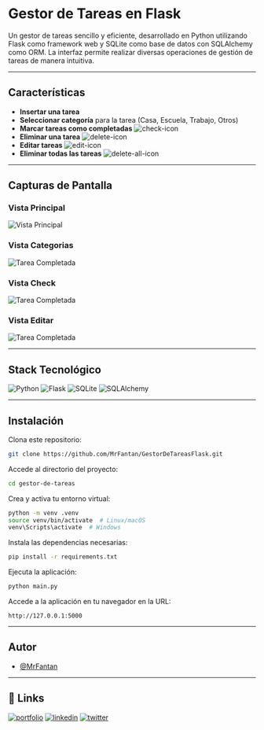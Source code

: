 # Gestor de Tareas en Flask

Un gestor de tareas sencillo y eficiente, desarrollado en Python utilizando Flask como framework web y SQLite como base de datos con SQLAlchemy como ORM. La interfaz permite realizar diversas operaciones de gestión de tareas de manera intuitiva.

---

## Características

- **Insertar una tarea**
- **Seleccionar categoría** para la tarea (Casa, Escuela, Trabajo, Otros)
- **Marcar tareas como completadas** ![check-icon](https://img.shields.io/badge/-Check-28a745?style=for-the-badge&logo=)
- **Eliminar una tarea** ![delete-icon](https://img.shields.io/badge/-Eliminar-red?style=for-the-badge&logo=)
- **Editar tareas** ![edit-icon](https://img.shields.io/badge/-Editar-blue?style=for-the-badge&logo=)
- **Eliminar todas las tareas** ![delete-all-icon](https://img.shields.io/badge/-Eliminar_todas-red?style=for-the-badge&logo=)

---

## Capturas de Pantalla

### Vista Principal

![Vista Principal](/assets/principal.png)

### Vista Categorias

![Tarea Completada](/assets/categoria.png)

### Vista Check

![Tarea Completada](/assets/check.png)

### Vista Editar

![Tarea Completada](/assets/editar.png)

---

## Stack Tecnológico

![Python](https://img.shields.io/badge/Python-3.x-3776AB?style=for-the-badge&logo=python&logoColor=white)
![Flask](https://img.shields.io/badge/Flask-3.0.3-000000?style=for-the-badge&logo=flask&logoColor=white)
![SQLite](https://img.shields.io/badge/SQLite-Database-003B57?style=for-the-badge&logo=sqlite&logoColor=white)
![SQLAlchemy](https://img.shields.io/badge/SQLAlchemy-ORM-CA4245?style=for-the-badge&logo=)

---

## Instalación

Clona este repositorio:

```bash
git clone https://github.com/MrFantan/GestorDeTareasFlask.git
```

Accede al directorio del proyecto:

```bash
cd gestor-de-tareas
```

Crea y activa tu entorno virtual:

```bash
python -m venv .venv
source venv/bin/activate  # Linux/macOS
venv\Scripts\activate  # Windows
```

Instala las dependencias necesarias:

```bash
pip install -r requirements.txt
```

Ejecuta la aplicación:

```bash
python main.py
```

Accede a la aplicación en tu navegador en la URL:

```
http://127.0.0.1:5000
```
---

## Autor

- [@MrFantan](https://www.github.com/MrFantan)

---

## 🔗 Links

[![portfolio](https://img.shields.io/badge/my_portfolio-000?style=for-the-badge&logo=ko-fi&logoColor=white)](https://github.com/MrFantan?tab=repositories/)
[![linkedin](https://img.shields.io/badge/linkedin-0A66C2?style=for-the-badge&logo=linkedin&logoColor=white)](https://www.linkedin.com/in/aaron-planas/)
[![twitter](https://img.shields.io/badge/twitter-1DA1F2?style=for-the-badge&logo=twitter&logoColor=white)](https://twitter.com/Fantan_)
